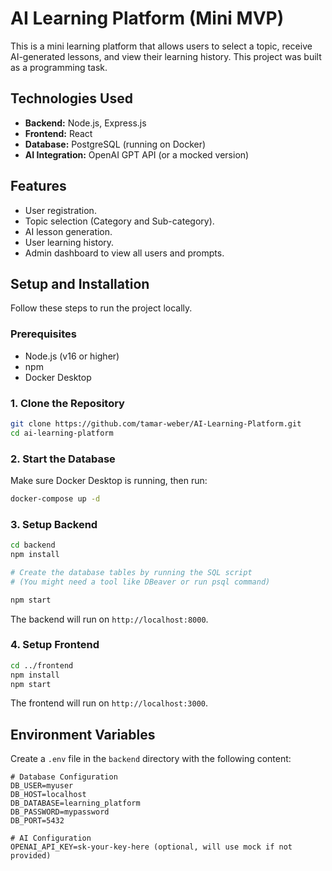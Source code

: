 # AI Learning Platform (Mini MVP)

This is a mini learning platform that allows users to select a topic, receive AI-generated lessons, and view their learning history. This project was built as a programming task.

## Technologies Used

*   **Backend:** Node.js, Express.js
*   **Frontend:** React
*   **Database:** PostgreSQL (running on Docker)
*   **AI Integration:** OpenAI GPT API (or a mocked version)

## Features

*   User registration.
*   Topic selection (Category and Sub-category).
*   AI lesson generation.
*   User learning history.
*   Admin dashboard to view all users and prompts.

## Setup and Installation

Follow these steps to run the project locally.

### Prerequisites

*   Node.js (v16 or higher)
*   npm
*   Docker Desktop

### 1. Clone the Repository

```bash
git clone https://github.com/tamar-weber/AI-Learning-Platform.git
cd ai-learning-platform
```

### 2. Start the Database

Make sure Docker Desktop is running, then run:

```bash
docker-compose up -d
```

### 3. Setup Backend

```bash
cd backend
npm install

# Create the database tables by running the SQL script
# (You might need a tool like DBeaver or run psql command)

npm start
```
The backend will run on `http://localhost:8000`.

### 4. Setup Frontend

```bash
cd ../frontend
npm install
npm start
```
The frontend will run on `http://localhost:3000`.

## Environment Variables

Create a `.env` file in the `backend` directory with the following content:

```env
# Database Configuration
DB_USER=myuser
DB_HOST=localhost
DB_DATABASE=learning_platform
DB_PASSWORD=mypassword
DB_PORT=5432

# AI Configuration
OPENAI_API_KEY=sk-your-key-here (optional, will use mock if not provided)
```

